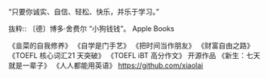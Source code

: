 “只要你诚实、自信、轻松、快乐，并乐于学习。”

抜粋:: 〔德〕博多·舍费尔  “小狗钱钱”。 Apple Books  


《韭菜的自我修养》
《自学是门手艺》
《把时间当作朋友》
《财富自由之路》
《TOEFL 核心词汇21 天突破》
《TOEFL iBT 高分作文》
开源作品
《新生：七天就是一辈子》
《人人都能用英语》
https://github.com/xiaolai
